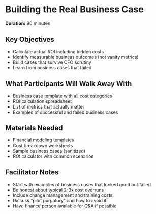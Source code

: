 # Building the Real Business Case

**Duration:** 90 minutes

## Key Objectives
- Calculate actual ROI including hidden costs
- Identify measurable business outcomes (not vanity metrics)
- Build cases that survive CFO scrutiny
- Learn from business cases that failed

## What Participants Will Walk Away With
- Business case template with all cost categories
- ROI calculation spreadsheet
- List of metrics that actually matter
- Examples of successful and failed business cases

## Materials Needed
- Financial modeling templates
- Cost breakdown worksheets
- Sample business cases (sanitized)
- ROI calculator with common scenarios

## Facilitator Notes
- Start with examples of business cases that looked good but failed
- Be honest about typical 2-3x cost overruns
- Include change management and training costs
- Discuss "pilot purgatory" and how to avoid it
- Have finance person available for Q&A if possible